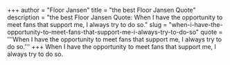 +++
author = "Floor Jansen"
title = "the best Floor Jansen Quote"
description = "the best Floor Jansen Quote: When I have the opportunity to meet fans that support me, I always try to do so."
slug = "when-i-have-the-opportunity-to-meet-fans-that-support-me-i-always-try-to-do-so"
quote = '''When I have the opportunity to meet fans that support me, I always try to do so.'''
+++
When I have the opportunity to meet fans that support me, I always try to do so.
